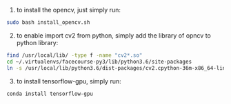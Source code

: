 1. to install the opencv, just simply run:
```bash
sudo bash install_opencv.sh
```
2. to enable import cv2 from python, simply add the library of opncv to python library:
```bash
find /usr/local/lib/ -type f -name "cv2*.so"
cd ~/.virtualenvs/facecourse-py3/lib/python3.6/site-packages
ln -s /usr/local/lib/python3.6/dist-packages/cv2.cpython-36m-x86_64-linux-gnu.so cv2.so
```
3. to install tensorflow-gpu, simply run:
 ```bash
 conda install tensorflow-gpu